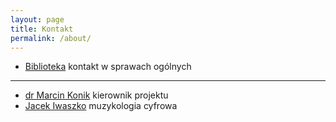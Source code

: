 ```yaml
---
layout: page
title: Kontakt
permalink: /about/
---
```


- [Biblioteka](mailto:biblioteka@nifc.pl) kontakt w sprawach ogólnych

---

- [dr Marcin Konik](mailto:mkonik@nifc.pl) kierownik projektu
- [Jacek Iwaszko](mailto:jiwaszko@nifc.pl) muzykologia cyfrowa

